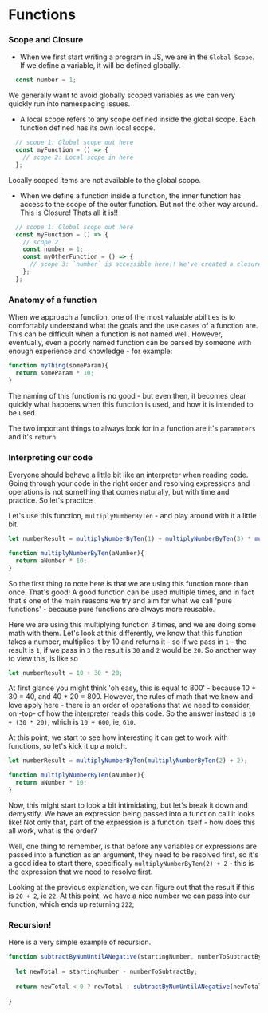 # Functions

### Scope and Closure

* When we first start writing a program in JS, we are in the `Global Scope`. If we define a variable, it will be defined globally.
```javascript
  const number = 1;
```
We generally want to avoid globally scoped variables as we can very quickly run into namespacing issues.

* A local scope refers to any scope defined inside the global scope. Each function defined has its own local scope.
```js
  // scope 1: Global scope out here
  const myFunction = () => {
    // scope 2: Local scope in here
  };
```
Locally scoped items are not available to the global scope.

* When we define a function inside a function, the inner function has access to the scope of the outer function. But not the other way around. This is Closure! Thats all it is!!
```js
  // scope 1: Global scope out here
  const myFunction = () => {
    // scope 2
    const number = 1;
    const myOtherFunction = () => {
      // scope 3: `number` is accessible here!! We've created a closure because stuff defined in there isnt accessible outside of this function
    };
  };
```

### Anatomy of a function

When we approach a function, one of the most valuable abilities is to comfortably understand what the goals
and the use cases of a function are. This can be difficult when a function is not named well. However, eventually,
even a poorly named function can be parsed by someone with enough experience and knowledge - for example:

```js
function myThing(someParam){
  return someParam * 10;
}
```
The naming of this function is no good - but even then, it becomes clear quickly what happens when this function is used,
and how it is intended to be used.

The two important things to always look for in a function are it's `parameters` and it's `return`.

### Interpreting our code

Everyone should behave a little bit like an interpreter when reading code. Going through your code in the right order and resolving
expressions and operations is not something that comes naturally, but with time and practice. So let's practice

Let's use this function, `multiplyNumberByTen` - and play around with it a little bit.

```javascript
let numberResult = multiplyNumberByTen(1) + multiplyNumberByTen(3) * multiplyNumberByTen(2);

function multiplyNumberByTen(aNumber){
  return aNumber * 10;
}
```
So the first thing to note here is that we are using this function more than once. That's good! A good function can be used
multiple times, and in fact that's one of the main reasons we try and aim for what we call 'pure functions' - because pure functions
are always more reusable.

Here we are using this multiplying function 3 times, and we are doing some math with them. Let's look at this differently,
we know that this function takes a number, multiplies it by 10 and returns it - so if we pass in `1` - the result is `1`, if we
pass in `3` the result is `30` and `2` would be `20`. So another way to view this, is like so

```javascript
let numberResult = 10 + 30 * 20;
```

At first glance you might think 'oh easy, this is equal to 800' - because 10 + 30 = 40, and 40 * 20 = 800. However, 
the rules of math that we know and love apply here - there is an order of operations that we need to consider, on -top- of how the interpreter
reads this code. So the answer instead is `10 + (30 * 20)`, which is `10 + 600`, ie, `610`.

At this point, we start to see how interesting it can get to work with functions, so let's kick it up a notch.


```javascript
let numberResult = multiplyNumberByTen(multiplyNumberByTen(2) + 2);

function multiplyNumberByTen(aNumber){
  return aNumber * 10;
}
```

Now, this might start to look a bit intimidating, but let's break it down and demystify. We have an expression being passed into
a function call it looks like! Not only that, part of the expression is a function itself - how does this all work, what is the order?

Well, one thing to remember, is that before any variables or expressions are passed into a function as an argument, they need to be resolved
first, so it's a good idea to start there, specifically `multiplyNumberByTen(2) + 2` - this is the expression that we need to resolve first.

Looking at the previous explanation, we can figure out that the result if this is `20 + 2`, ie `22`. At this point, we have a nice number we can pass into
our function, which ends up returning `222`;

### Recursion!

Here is a very simple example of recursion.

```javascript
function subtractByNumUntilANegative(startingNumber, numberToSubtractBy){
  
  let newTotal = startingNumber - numberToSubtractBy;
  
  return newTotal < 0 ? newTotal : subtractByNumUntilANegative(newTotal, numberToSubtractBy);
  
}
```


